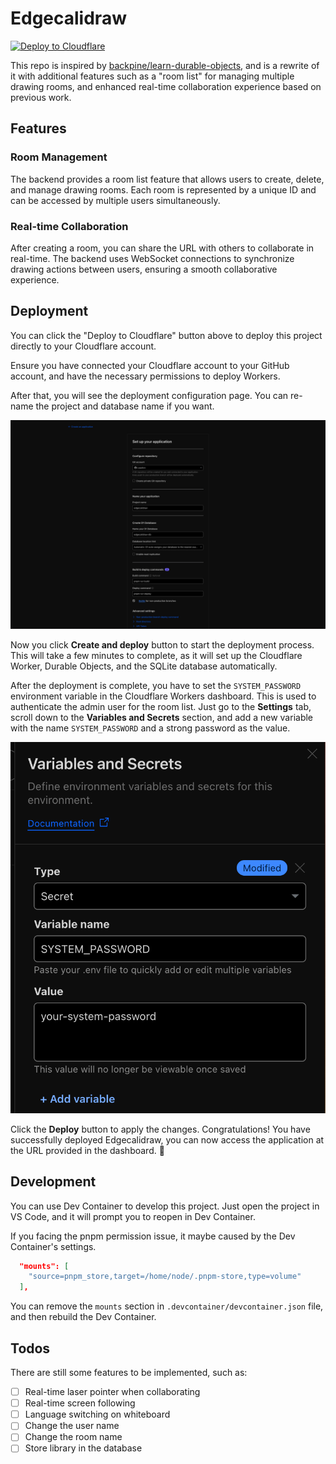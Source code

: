 # Edgecalidraw

[![Deploy to Cloudflare](https://deploy.workers.cloudflare.com/button)](https://deploy.workers.cloudflare.com/?url=https://github.com/LiaoAnn/edgecalidraw)

This repo is inspired by [backpine/learn-durable-objects](https://github.com/backpine/learn-durable-objects), and is a rewrite of it with additional features such as a "room list" for managing multiple drawing rooms, and enhanced real-time collaboration experience based on previous work.

## Features

### Room Management

The backend provides a room list feature that allows users to create, delete, and manage drawing rooms. Each room is represented by a unique ID and can be accessed by multiple users simultaneously.

### Real-time Collaboration

After creating a room, you can share the URL with others to collaborate in real-time. The backend uses WebSocket connections to synchronize drawing actions between users, ensuring a smooth collaborative experience.

## Deployment

You can click the "Deploy to Cloudflare" button above to deploy this project directly to your Cloudflare account.

Ensure you have connected your Cloudflare account to your GitHub account, and have the necessary permissions to deploy Workers.

After that, you will see the deployment configuration page. You can re-name the project and database name if you want.

![Pre-deployment Screenshot](./docs/pre-deployment.png)

Now you click **Create and deploy** button to start the deployment process. This will take a few minutes to complete, as it will set up the Cloudflare Worker, Durable Objects, and the SQLite database automatically.

After the deployment is complete, you have to set the `SYSTEM_PASSWORD` environment variable in the Cloudflare Workers dashboard. This is used to authenticate the admin user for the room list. Just go to the **Settings** tab, scroll down to the **Variables and Secrets** section, and add a new variable with the name `SYSTEM_PASSWORD` and a strong password as the value.

![System Password Screenshot](./docs/system-password-env.png)

Click the **Deploy** button to apply the changes. Congratulations! You have successfully deployed Edgecalidraw, you can now access the application at the URL provided in the dashboard. 🎉

## Development

You can use Dev Container to develop this project. Just open the project in VS Code, and it will prompt you to reopen in Dev Container.

If you facing the pnpm permission issue, it maybe caused by the Dev Container's settings.

```json
  "mounts": [
    "source=pnpm_store,target=/home/node/.pnpm-store,type=volume"
  ],
```

You can remove the `mounts` section in `.devcontainer/devcontainer.json` file, and then rebuild the Dev Container.

## Todos

There are still some features to be implemented, such as:

- [ ] Real-time laser pointer when collaborating
- [ ] Real-time screen following
- [ ] Language switching on whiteboard
- [ ] Change the user name
- [ ] Change the room name
- [ ] Store library in the database
